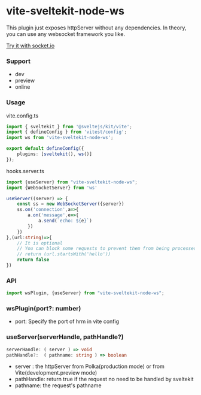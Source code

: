 # vite-sveltekit-node-ws

This plugin just exposes httpServer without any dependencies. In theory, you can use any websocket framework you like.

[Try it with socket.io](https://github.com/aolose/sk-node-ws-demo)

### Support 
- dev 
- preview 
- online

### Usage

vite.config.ts

```ts
import { sveltekit } from '@sveltejs/kit/vite';
import { defineConfig } from 'vitest/config';
import ws from 'vite-sveltekit-node-ws';

export default defineConfig({
    plugins: [sveltekit(), ws()]
});

```

hooks.server.ts 

```ts
import {useServer} from "vite-sveltekit-node-ws";
import {WebSocketServer} from 'ws'

useServer((server) => {
    const ss = new WebSocketServer({server})
    ss.on('connection',a=>{
        a.on('message',e=>{
            a.send(`echo: ${e}`)
        })
    })
},(url:string)=>{
    // It is optional 
    // You can block some requests to prevent them from being processed by SveltetKit
    // return (url.startsWith('hello'))
    return false
})

```

### API

```ts
import wsPlugin, {useServer} from "vite-sveltekit-node-ws";
```

### wsPlugin(port?: number)
- port: Specify the port of hrm in vite config

### useServer(serverHandle, pathHandle?)
```ts
serverHandle: ( server ) => void
pathHandle?:  ( pathname: string ) => boolean 
```
- server : the httpServer from Polka(production mode) or from Vite(development.preview mode)
- pathHandle: return true if the request no need to be handled by sveltekit
- pathname: the request's pathname


